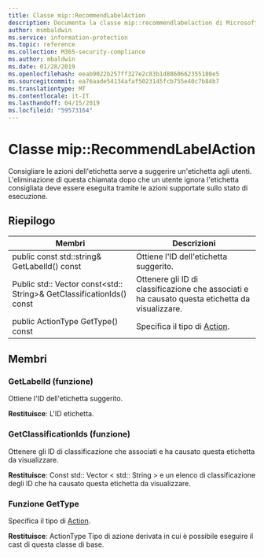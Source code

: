 ```yaml
---
title: Classe mip::RecommendLabelAction
description: Documenta la classe mip::recommendlabelaction di Microsoft Information Protection (MIP) SDK.
author: msmbaldwin
ms.service: information-protection
ms.topic: reference
ms.collection: M365-security-compliance
ms.author: mbaldwin
ms.date: 01/28/2019
ms.openlocfilehash: eeab9022b257ff327e2c83b1d8860662355180e5
ms.sourcegitcommit: ea76aade54134afaf5023145fcb755e40c7b84b7
ms.translationtype: MT
ms.contentlocale: it-IT
ms.lasthandoff: 04/15/2019
ms.locfileid: "59573164"
---
```

# <a name="class-miprecommendlabelaction"></a>Classe mip::RecommendLabelAction 
Consigliare le azioni dell'etichetta serve a suggerire un'etichetta agli utenti. L'eliminazione di questa chiamata dopo che un utente ignora l'etichetta consigliata deve essere eseguita tramite le azioni supportate sullo stato di esecuzione.
  
## <a name="summary"></a>Riepilogo
 Membri                        | Descrizioni                                
--------------------------------|---------------------------------------------
public const std::string& GetLabelId() const  |  Ottiene l'ID dell'etichetta suggerito.
Public std:: Vector const\<std:: String\>& GetClassificationIds() const  |  Ottenere gli ID di classificazione che associati e ha causato questa etichetta da visualizzare.
public ActionType GetType() const  |  Specifica il tipo di [Action](class_mip_action.md).

## <a name="members"></a>Membri
  
### <a name="getlabelid-function"></a>GetLabelId (funzione)
Ottiene l'ID dell'etichetta suggerito.

  
**Restituisce**: L'ID etichetta.
  
### <a name="getclassificationids-function"></a>GetClassificationIds (funzione)
Ottenere gli ID di classificazione che associati e ha causato questa etichetta da visualizzare.

  
**Restituisce**: Const std:: Vector < std:: String > e un elenco di classificazione degli ID che ha causato questa etichetta da visualizzare.

### <a name="gettype-function"></a>Funzione GetType    
Specifica il tipo di [Action](class_mip_action.md).  

**Restituisce**: ActionType Tipo di azione derivata in cui è possibile eseguire il cast di questa classe di base.